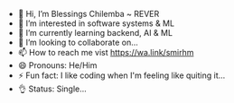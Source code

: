 - 👋 Hi, I’m Blessings Chilemba ~ REVER
- 👀 I’m interested in software systems & ML
- 🌱 I’m currently learning backend, AI & ML
- 💞️ I’m looking to collaborate on...
- 📫 How to reach me vist   https://wa.link/smirhm
- 😄 Pronouns: He/Him
- ⚡ Fun fact: I like coding when I'm feeling like quiting it...
- 👌 Status: Single...
<!---
ReverTechs/ReverTech is a ✨ special ✨ repository because its `README.md` (this file) appears on your GitHub profile.
You can click the Preview link to take a look at your changes.
--->
